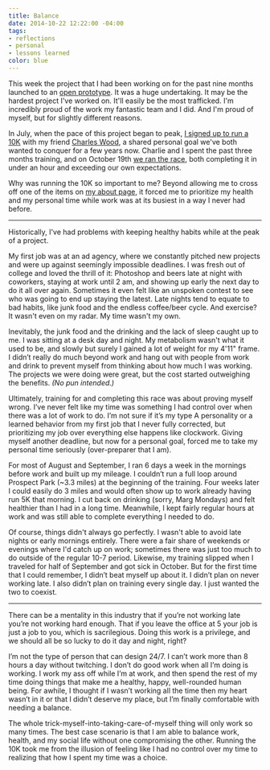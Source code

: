 ```yaml
---
title: Balance
date: 2014-10-22 12:22:00 -04:00
tags:
- reflections
- personal
- lessons learned
color: blue
---
```


This week the project that I had been working on for the past nine months launched to an [open prototype](https://www.etsy.com/teams/21438/listing-management-prototype). It was a huge undertaking. It may be the hardest project I've worked on. It'll easily be the most trafficked. I'm incredibly proud of the work my fantastic team and I did. And I'm proud of myself, but for slightly different reasons. 


In July, when the pace of this project began to peak, [I signed up to run a 10K](https://twitter.com/harllee/status/492322347656163328) with my friend [Charles Wood](http://twitter.com/bigchaz), a shared personal goal we've both wanted to conquer for a few years now. Charlie and I spent the past three months training, and on October 19th [we ran the race](http://instagram.com/p/uVelfJBZVt/), both completing it in under an hour and exceeding our own expectations. 

Why was running the 10K so important to me? Beyond allowing me to cross off one of the items on [my about page](http://jessicaharllee.com/about/), it forced me to prioritize my health and my personal time while work was at its busiest in a way I never had before.

---

Historically, I've had problems with keeping healthy habits while at the peak of a project.

My first job was at an ad agency, where we constantly pitched new projects and were up against seemingly impossible deadlines. I was fresh out of college and loved the thrill of it: Photoshop and beers late at night with coworkers, staying at work until 2 am, and showing up early the next day to do it all over again. Sometimes it even felt like an unspoken contest to see who was going to end up staying the latest. Late nights tend to equate to bad habits, like junk food and the endless coffee/beer cycle. And exercise? It wasn't even on my radar. My time wasn't my own. 

Inevitably, the junk food and the drinking and the lack of sleep caught up to me. I was sitting at a desk day and night. My metabolism wasn't what it used to be, and slowly but surely I gained a lot of weight for my 4'11" frame. I didn’t really do much beyond work and hang out with people from work and drink to prevent myself from thinking about how much I was working. The projects we were doing were great, but the cost started outweighing the benefits. *(No pun intended.)*

Ultimately, training for and completing this race was about proving myself wrong. I’ve never felt like my time was something I had control over when there was a lot of work to do. I’m not sure if it’s my type A personality or a learned behavior from my first job that I never fully corrected, but prioritizing my job over everything else happens like clockwork. Giving myself another deadline, but now for a personal goal, forced me to take my personal time seriously (over-preparer that I am).

For most of August and September, I ran 6 days a week in the mornings before work and built up my mileage. I couldn’t run a full loop around Prospect Park (~3.3 miles) at the beginning of the training. Four weeks later I could easily do 3 miles and would often show up to work already having run 5K that morning. I cut back on drinking (sorry, Marg Mondays) and felt healthier than I had in a long time. Meanwhile, I kept fairly regular hours at work and was still able to complete everything I needed to do.

Of course, things didn't always go perfectly. I wasn't able to avoid late nights or early mornings entirely. There were a fair share of weekends or evenings where I'd catch up on work; sometimes there was just too much to do outside of the regular 10-7 period. Likewise, my training slipped when I traveled for half of September and got sick in October. But for the first time that I could remember, I didn’t beat myself up about it. I didn’t plan on never working late. I also didn’t plan on training every single day. I just wanted the two to coexist.

---

There can be a mentality in this industry that if you’re not working late you’re not working hard enough. That if you leave the office at 5 your job is just a job to you, which is sacrilegious. Doing this work is a privilege, and we should all be so lucky to do it day and night, right?

I’m not the type of person that can design 24/7. I can’t work more than 8 hours a day without twitching. I don’t do good work when all I’m doing is working. I work my ass off while I’m at work, and then spend the rest of my time doing things that make me a healthy, happy, well-rounded human being. For awhile, I thought if I wasn’t working all the time then my heart wasn’t in it or that I didn’t deserve my place, but I’m finally comfortable with needing a balance.

The whole trick-myself-into-taking-care-of-myself thing will only work so many times. The best case scenario is that I am able to balance work, health, and my social life without one compromising the other. Running the 10K took me from the illusion of feeling like I had no control over my time to realizing that how I spent my time was a choice.
